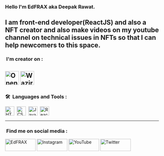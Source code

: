 
### Hello I'm EdFRAX aka Deepak Rawat.
I am front-end developer(ReactJS) and also a NFT creator and also make videos on my youtube channel on technical issues in NFTs so that I can help newcomers to this space.
---
### &nbsp;I'm creator on :

[<img width="45" height="45" src="https://raw.githubusercontent.com/EdFRAX/README/main/icons/opensea.svg" alt="OpenSea" name="OpenSea" />](https://opensea.io/edfrax)
[<img width="45" height="45" src="https://raw.githubusercontent.com/EdFRAX/README/main/icons/wazirx.svg" alt="WazirXNFT" name="WazirXNFT" />](https://nft.wazirx.org/EdFRAX)
---
### 🛠 &nbsp;Languages and Tools :

<img src="https://raw.githubusercontent.com/EdFRAX/README/main/icons/html.svg" title="HTML5" alt="HTML" width="30" height="30"/>&nbsp;
<img src="https://raw.githubusercontent.com/EdFRAX/README/main/icons/css.svg"  title="CSS3" alt="CSS" width="30" height="30"/>&nbsp;
<img src="https://raw.githubusercontent.com/EdFRAX/README/main/icons/javascript.svg" title="JavaScript" alt="JavaScript" width="30" height="30"/>&nbsp;
<img src="https://raw.githubusercontent.com/EdFRAX/README/main/icons/react.svg" title="React" alt="React" width="30" height="30"/>&nbsp;

---
### &nbsp;Find me on social media :

[<img width="100" height="40" src="https://raw.githubusercontent.com/EdFRAX/README/main/icons/edfrax.svg" alt="EdFRAX" name="EdFRAX" />](https://edfrax.info)
[<img width="100" height="40" src="https://raw.githubusercontent.com/EdFRAX/README/main/images/1.png" alt="Instagram" name="Instagram" />](https://instagram.com/edfrax)
[<img width="100" height="40" src="https://raw.githubusercontent.com/EdFRAX/README/main/images/2.png" alt="YouTube" name="YouTube" />](https://www.youtube.com/edfrax)
[<img width="100" height="40" src="https://raw.githubusercontent.com/EdFRAX/README/main/images/3.png" alt="Twitter" name="Twitter" />](https://twitter.com/edfrax)
